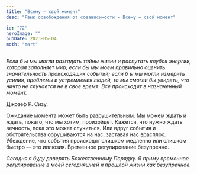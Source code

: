 ```yaml
---
title: "Всему — свой момент"
desc: "Язык освобождения от созависимости - Всему — свой момент"

id: "72"
heroImage: ""
pubDate: 2023-05-04
moth: "mart"
---
```


_Если_ _б_ _ы_ _мы_ _могли_ _разгадать_ _тайны_ _жизни_ _и_ _распутать_
_клубок_ _энергии,_ _которая_ _заполняет_ _мир;_ _если_ _бы_ _мы_ _моем_
_правильно_ _оценить_ _значительность_ _происходящих_ _событий;_ _если_ _б_
_ы_ _мы_ _могли_ _измерить_ _усилия,_ _проблемы_ _и_ _устремления_ _людей,_
_то_ _мы_ _смогли_ _бы_ _увидеть,_ _что_ _ничто_ _не_ _случается_ _не_ _в_
_свое_ _время._ _Все_ _происходит_ _в_ _назначенный_ _момент._

Джозеф Р. Сизу.

Ожидание момента может быть разрушительным. Мы можем ждать и ждать, покато,
что мы хотим, произойдет. Кажется, что нужно ждать вечность, пока это может
случиться. Или вдруг события и обстоятельства обрушиваются на нас, заставая
нас врасплох. Убеждение, что события происходят слишком медленно или слишком
быстро — это иллюзия. Временное регулирование безупречно.

_Сегодня_ _я_ _буду_ _доверять_ _Божественному_ _Порядку._ _Я_ _приму_
_временное_ _регулирование_ _в_ _моей_ _сегодняшней_ _и_ _прошлой_ _жизни_
_как_ _безупречное._

